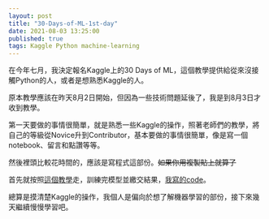 ```yaml
---
layout: post  
title: "30-Days-of-ML-1st-day"  
date: 2021-08-03 13:25:00  
published: true  
tags: Kaggle Python machine-learning
---
```


在今年七月，我決定報名Kaggle上的30 Days of ML，這個教學提供給從來沒接觸Python的人，或者是想熟悉Kaggle的人。

原本教學應該在昨天8月2日開始，但因為一些技術問題延後了，我是到8月3日才收到教學。

第一天要做的事情很簡單，就是熟悉一些Kaggle的操作，照著老師們的教學，將自己的等級從Novice升到Contributor，基本要做的事情很簡單，像是寫一個notebook、留言和點讚等等。

然後裡頭比較花時間的，應該是寫程式這部份。~~如果你用複製貼上就算了~~

首先就按照[這個教學](https://www.kaggle.com/alexisbcook/titanic-tutorial)走，訓練完模型並繳交結果，[我寫的code](https://www.kaggle.com/cc1114/getting-started-with-titanic)。

總算是摸清楚Kaggle的操作，我個人是偏向於想了解機器學習的部份，接下來幾天繼續慢慢學習吧。